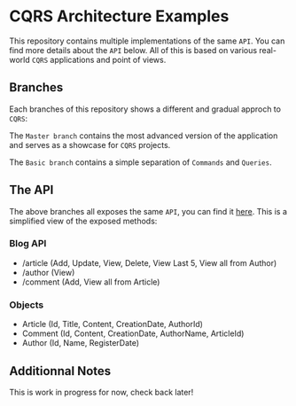 # CQRS Architecture Examples

This repository contains multiple implementations of the same `API`. You can find more details about the `API` below.
All of this is based on various real-world `CQRS` applications and point of views.

## Branches

Each branches of this repository shows a different and gradual approch to `CQRS`:

The `Master branch` contains the most advanced version of the application and serves as a showcase for `CQRS` projects.

The `Basic branch` contains a simple separation of `Commands` and `Queries`.

## The API

The above branches all exposes the same `API`, you can find it [here](http://www.google.com).
This is a simplified view of the exposed methods:

### Blog API

- /article (Add, Update, View, Delete, View Last 5, View all from Author)
- /author (View)
- /comment (Add, View all from Article)

### Objects

- Article (Id, Title, Content, CreationDate, AuthorId)
- Comment (Id, Content, CreationDate, AuthorName, ArticleId)
- Author (Id, Name, RegisterDate)

## Additionnal Notes

This is work in progress for now, check back later!
